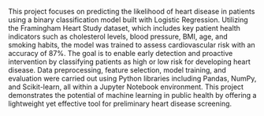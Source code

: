 This project focuses on predicting the likelihood of heart disease in patients using a binary classification model built with Logistic Regression. Utilizing the Framingham Heart Study dataset, which includes key patient health indicators such as cholesterol levels, blood pressure, BMI, age, and smoking habits, the model was trained to assess cardiovascular risk with an accuracy of 87%. The goal is to enable early detection and proactive intervention by classifying patients as high or low risk for developing heart disease. Data preprocessing, feature selection, model training, and evaluation were carried out using Python libraries including Pandas, NumPy, and Scikit-learn, all within a Jupyter Notebook environment. This project demonstrates the potential of machine learning in public health by offering a lightweight yet effective tool for preliminary heart disease screening.
